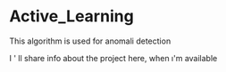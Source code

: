 # Active_Learning
 This algorithm is used for anomali detection



I ' ll share info about the project here,  when ı'm available